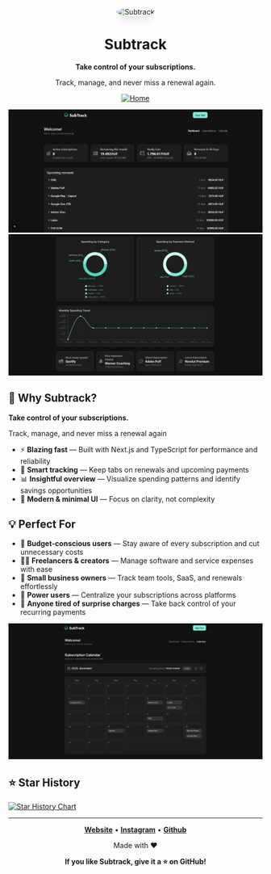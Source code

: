 <div align="center">

<img height="96px" src="https://raw.githubusercontent.com/datwalkerv/subtrack/refs/heads/main/app/favicon.ico" alt="Subtrack" style="border-radius: 100%;box-shadow: 0 10px 15px -3px rgba(0, 0, 0, 0.1), 0 4px 6px -2px rgba(0, 0, 0, 0.05);" />

# Subtrack

**Take control of your subscriptions.**

Track, manage, and never miss a renewal again. 

[![Home](https://img.shields.io/badge/🏠-thesubtrack.app-blue?style=flat-square)](https://thesubtrack.vercel.app/)

![Screenshot](https://raw.githubusercontent.com/datwalkerv/subtrack/refs/heads/main/public/screen.png)
![Screenshot](https://raw.githubusercontent.com/datwalkerv/subtrack/refs/heads/main/public/screen2.png)

</div>

## 🎯 Why Subtrack?

**Take control of your subscriptions.**

Track, manage, and never miss a renewal again

- ⚡ **Blazing fast** — Built with Next.js and TypeScript for performance and reliability  
- 📆 **Smart tracking** — Keep tabs on renewals and upcoming payments  
- 📊 **Insightful overview** — Visualize spending patterns and identify savings opportunities    
- 🎨 **Modern & minimal UI** — Focus on clarity, not complexity

## 💡 Perfect For

- 💸 **Budget-conscious users** — Stay aware of every subscription and cut unnecessary costs  
- 🧑‍💻 **Freelancers & creators** — Manage software and service expenses with ease  
- 🧾 **Small business owners** — Track team tools, SaaS, and renewals effortlessly  
- 📱 **Power users** — Centralize your subscriptions across platforms  
- 🎯 **Anyone tired of surprise charges** — Take back control of your recurring payments  

![Screenshot](https://raw.githubusercontent.com/datwalkerv/subtrack/refs/heads/main/public/screen3.png)


## ⭐ Star History

[![Star History Chart](https://api.star-history.com/svg?repos=datwalkerv/subtrack&type=Date)](https://star-history.com/#datwalkerv/subtrack&Date)

---

<div align="center">

**[Website](https://thesubtrack.vercel.app/)** •
**[Instagram](https://www.instagram.com/balagbalint/)** •
**[Github](https://github.com/datwalkerv/)**

Made with ❤️

**If you like Subtrack, give it a ⭐ on GitHub!**

</div>
